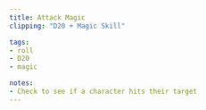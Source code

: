 ```yaml
---
title: Attack Magic
clipping: "D20 + Magic Skill"

tags:
- roll
- D20
- magic

notes: 
- Check to see if a character hits their target
---
```

